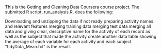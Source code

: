 This is the Getting and Cleaning Data Coursera course project. The submitted R script, run_analysis.R, does the following:

Downloading and unzipping the data if not ready
preparing activity names and relevant features
merging training data
merging test data
merging all data and giving clear, descriptive name for the activity of each record as well as the subject that made the activity
create another data table showing the average of each variable for each activity and each subject
"tidyData_Mean.txt" is the result.
